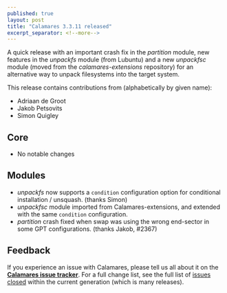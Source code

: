```yaml
---
published: true
layout: post
title: "Calamares 3.3.11 released"
excerpt_separator: <!--more-->
---
```


A quick release with an important crash fix in the *partition* module, new 
features in the *unpackfs* module (from Lubuntu) and a new *unpackfsc* module (moved from the *calamares-extensions* repository)
for an alternative way to unpack filesystems into the target system.

<!--more-->

This release contains contributions from (alphabetically by given name):
 - Adriaan de Groot
 - Jakob Petsovits
 - Simon Quigley

## Core ##
 - No notable changes

## Modules ##
 - *unpackfs* now supports a `condition` configuration option for
   conditional installation / unsquash. (thanks Simon)
 - *unpackfsc* module imported from Calamares-extensions, and extended
   with the same `condition` configuration.
 - *partition* crash fixed when swap was using the wrong end-sector
   in some GPT configurations. (thanks Jakob, #2367)


## Feedback ##

If you experience an issue with Calamares, please tell us all about it
on the [**Calamares issue tracker**][1]. For a full change list, see
the full list of [issues closed][2] within the current generation (which is many releases).

[1]: https://github.com/calamares/calamares/issues
[2]: https://github.com/calamares/calamares/milestone/83
